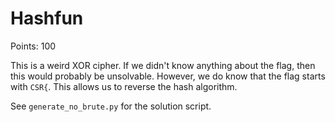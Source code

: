 # Hashfun

Points: 100

This is a weird XOR cipher. If we didn't know anything about the flag, then this
would probably be unsolvable. However, we do know that the flag starts with
`CSR{`. This allows us to reverse the hash algorithm.

See `generate_no_brute.py` for the solution script.
